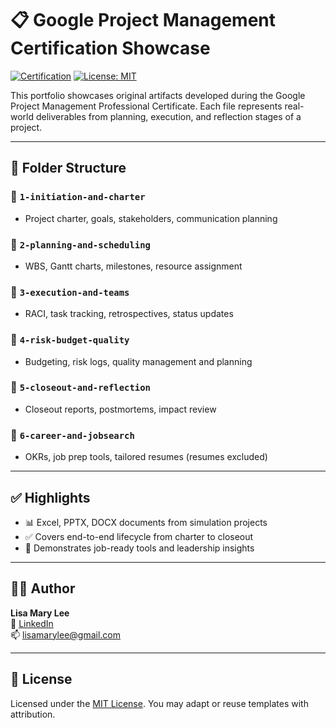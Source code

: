 # 📋 Google Project Management Certification Showcase

[![Certification](https://img.shields.io/badge/Google-Project_Management-blue)](https://grow.google/certificates/project-management/) 
[![License: MIT](https://img.shields.io/badge/License-MIT-yellow.svg)](LICENSE)

This portfolio showcases original artifacts developed during the Google Project Management Professional Certificate. Each file represents real-world deliverables from planning, execution, and reflection stages of a project.

---

## 📁 Folder Structure

### 🔹 `1-initiation-and-charter`
- Project charter, goals, stakeholders, communication planning

### 🔹 `2-planning-and-scheduling`
- WBS, Gantt charts, milestones, resource assignment

### 🔹 `3-execution-and-teams`
- RACI, task tracking, retrospectives, status updates

### 🔹 `4-risk-budget-quality`
- Budgeting, risk logs, quality management and planning

### 🔹 `5-closeout-and-reflection`
- Closeout reports, postmortems, impact review

### 🔹 `6-career-and-jobsearch`
- OKRs, job prep tools, tailored resumes (resumes excluded)

---

## ✅ Highlights

- 📊 Excel, PPTX, DOCX documents from simulation projects
- ✅ Covers end-to-end lifecycle from charter to closeout
- 🧩 Demonstrates job-ready tools and leadership insights

---

## 🧑‍💻 Author
**Lisa Mary Lee**  
💼 [LinkedIn](https://www.linkedin.com/in/lisamarylee)  
📫 lisamarylee@gmail.com

---

## 📜 License
Licensed under the [MIT License](LICENSE). You may adapt or reuse templates with attribution.
